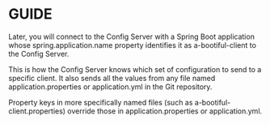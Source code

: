# GUIDE
Later, you will connect to the Config Server with a Spring Boot 
application whose spring.application.name property identifies it as 
a-bootiful-client to the Config Server. 

This is how the Config Server knows which set of configuration to send to a specific client. It also 
sends all the values from any file named application.properties or 
application.yml in the Git repository. 

Property keys in more specifically 
named files (such as a-bootiful-client.properties) override those in 
application.properties or application.yml.
